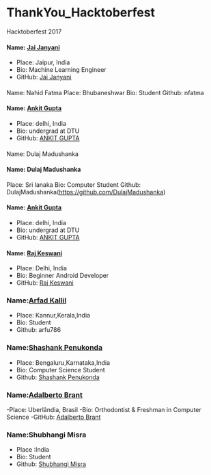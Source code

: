 # ThankYou_Hacktoberfest
Hacktoberfest 2017

#### Name: [Jai Janyani](https://github.com/JAIJANYANI)
- Place: Jaipur, India
- Bio: Machine Learning Engineer
- GitHub: [Jai Janyani](https://github.com/JAIJANYANI)


####
Name: Nahid Fatma
Place: Bhubaneshwar
Bio: Student 
Github: nfatma


#### Name: [Ankit Gupta](https://github.com/Ayan137)
- Place: delhi, India
- Bio: undergrad at DTU
- GitHub: [ANKIT GUPTA](https://github.com/Ayan137)


####
Name: Dulaj Madushanka

#### Name: Dulaj Madushanka
Place: Sri lanaka
Bio:  Computer Student 
Github: DulajMadushanka(https://github.com/DulajMadushanka)

#### Name: [Ankit Gupta](https://github.com/Ayan137)
- Place: delhi, India
- Bio: undergrad at DTU
- GitHub: [ANKIT GUPTA](https://github.com/Ayan137)

#### Name: [Raj Keswani](https://github.com/raj-an)
- Place: Delhi, India
- Bio: Beginner Android Developer
- GitHub: [Raj Keswani](https://github.com/raj-an)


### Name:[Arfad Kallil](https:github.com/arfu786)
- Place: Kannur,Kerala,India
- Bio: Student
- Github: arfu786

### Name:[Shashank Penukonda](https://github.com/pShashank)
- Place: Bengaluru,Karnataka,India
- Bio: Computer Science Student
- Github: [Shashank Penukonda](https://github.com/pShashank)


### Name:[Adalberto Brant](https://github.com/adalbertobrant)
-Place: Uberlândia, Brasil
-Bio: Orthodontist & Freshman in Computer Science
-GitHub: [Adalberto Brant](https://github.com/adalbertobrant)


### Name:Shubhangi Misra
- Place :India
- Bio: Student
- Github: [Shubhangi Misra](https:github.com/Shubhangimisra)
